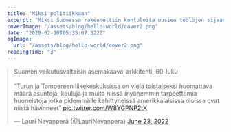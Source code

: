 ```yaml
---
title: "Miksi politiikkaan"
excerpt: "Miksi Suomessa rakennettiin kontuloita uusien töölöjen sijaan 60-70 luvuilla nopeimman kaupungistumisen aikaan?"
coverImage: "/assets/blog/hello-world/cover2.png"
date: "2020-02-10T05:35:07.322Z"
ogImage:
  url: "/assets/blog/hello-world/cover2.png"
readingTime: "3"
---
```


<blockquote class="twitter-tweet" style="margin: auto;"><p lang="fi" dir="ltr">Suomen vaikutusvaltaisin asemakaava-arkkitehti, 60-luku<br><br>”Turun ja Tampereen liikekeskuksissa on vielä toistaiseksi huomattava määrä asuntoja, kouluja ja muita niissä myöhemmin tarpeettomia huoneistoja jotka pidemmälle kehittyneissä amerikkalaisissa oloissa ovat niistä hävinneet” <a href="https://t.co/W8YGPNP2tX">pic.twitter.com/W8YGPNP2tX</a></p>&mdash; Lauri Nevanperä (@LauriNevanpera) <a href="https://twitter.com/LauriNevanpera/status/1539932433289805825?ref_src=twsrc%5Etfw">June 23, 2022</a></blockquote> <script async src="https://platform.twitter.com/widgets.js" charset="utf-8"></script>
